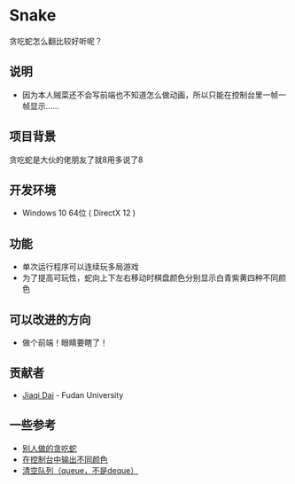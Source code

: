 # Snake

贪吃蛇怎么翻比较好听呢？

## 说明

- 因为本人贼菜还不会写前端也不知道怎么做动画，所以只能在控制台里一帧一帧显示……

## 项目背景

贪吃蛇是大伙的佬朋友了就8用多说了8

## 开发环境

- Windows 10 64位 ( DirectX 12 )

## 功能

- 单次运行程序可以连续玩多局游戏
- 为了提高可玩性，蛇向上下左右移动时棋盘颜色分别显示白青紫黄四种不同颜色

## 可以改进的方向

- 做个前端！眼睛要瞎了！

## 贡献者

- [Jiaqi Dai](https://github.com/jqdai) - Fudan University

## 一些参考

- [别人做的贪吃蛇](https://blog.csdn.net/timerzip/article/details/83719740)
- [在控制台中输出不同颜色](https://blog.csdn.net/shinef/article/details/95026723)
- [清空队列（queue，不是deque）](https://www.cnblogs.com/zhonghuasong/p/7524624.html)
